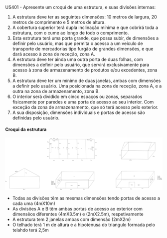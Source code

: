 US401 - Apresente um croqui de uma estrutura, e suas divisões internas:

1. A estrutura deve ter as seguintes dimensões: 10 metros de largura, 20 metros de
   comprimento e 5 metros de altura.
2. A cobertura superior terá dupla inclinação mínima e que cobrirá toda a estrutura, com o
   cume ao longo de todo o comprimento.
3. Esta estrutura terá uma porta grande, que possa subir, de dimensões a definir pelo usuário,
   mas que permita o acesso a um veículo de transporte de mercadorias tipo furgão de grandes
   dimensões, e que dará acesso à zona de receção, zona A.
4. A estrutura deve ter ainda uma outra porta de duas folhas, com dimensões a definir pelo
   usuário, que servirá exclusivamente para acesso à zona de armazenamento de produtos e/ou
   excedentes, zona B.
5. A estrutura deve ter um mínimo de duas janelas, ambas com dimensões a definir pelo
   usuário. Uma posicionada na zona de receção, zona A, e a outra na zona de armazenamento,
   zona B.
6. O interior será dividido em cinco espaços ou zonas, separados fisicamente por paredes e
   uma porta de acesso ao seu interior. Com exceção da zona de armazenamento, que só terá
   acesso pelo exterior.
7. A sua disposição, dimensões individuais e portas de acesso são definidas pelo usuário.

#### Croqui da estrutura

![image1](FSIAP-LAPR3-CROQUI.png)

- Todas as divisões têm as mesmas dimensões tendo portas de acesso a cada uma (4mX10m)
- As divisões A e B têm ambas portas de acesso ao exterior com dimensẽos diferentes (4mX3.5m) e (2mX2.5m), respetivamente
- A estrutura tem 2 janelas ambas com dimensão (2mX2m)
- O telhado terá 1 m de altura e a hipotenusa do triangulo formada pelo telahdo terá 2,5m
